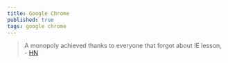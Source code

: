 ```yaml
---
title: Google Chrome
published: true
tags: google chrome
---
```

> A monopoly achieved thanks to everyone that forgot about IE lesson, - [HN](https://news.ycombinator.com/item?id=44545060)
